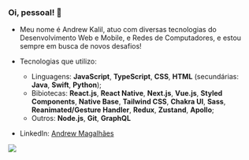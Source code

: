 ### Oi, pessoal! 👋

<!--
**okalil/okalil** is a ✨ _special_ ✨ repository because its `README.md` (this file) appears on your GitHub profile.

Here are some ideas to get you started:

- 🔭 I’m currently working on ...
- 🌱 I’m currently learning ...
- 👯 I’m looking to collaborate on ...
- 🤔 I’m looking for help with ...
- 💬 Ask me about ...
- 📫 How to reach me: ...
- 😄 Pronouns: ...
- ⚡ Fun fact: ...
-->

- Meu nome é Andrew Kalil, atuo com diversas tecnologias do Desenvolvimento Web e Mobile, e Redes de Computadores, e estou sempre em busca de novos desafios!

- Tecnologias que utilizo:
  - Linguagens: **JavaScript**, **TypeScript**, **CSS**, **HTML** (secundárias: **Java**, **Swift**, **Python**);
  - Bibiotecas: **React.js**, **React Native**, **Next.js**, **Vue.js**, **Styled Components**, **Native Base**, **Tailwind CSS**, **Chakra UI**, **Sass**, **Reanimated/Gesture Handler**, **Redux**, **Zustand**, **Apollo**;
  - Outros: **Node.js**, **Git**, **GraphQL**

- LinkedIn: [Andrew Magalhães](https://www.linkedin.com/in/andrew-magalh%C3%A3es-2b3781210/)

<img align="center" src="https://github-readme-stats.vercel.app/api/top-langs/?username=okalil&layout=compact&theme=dark&custom_title=Linguagens mais usadas&hide_border=true" />
